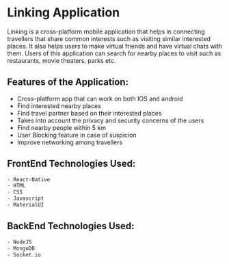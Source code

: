 # Linking Application

Linking is a cross-platform mobile application that helps in connecting travellers that share common interests such as visiting similar interested places. It also helps users to make virtual friends and have virtual chats with them. Users of this application can search for nearby places to visit such as restaurants, movie theaters, parks etc. 

## Features of the Application:
- Cross-platform app that can work on both IOS and android
- Find interested nearby places
- Find travel partner based on their interested places
- Takes into account the privacy and security concerns of the users
- Find nearby people within 5 km
- User Blocking feature in case of suspicion
- Improve networking among travellers
 

## FrontEnd Technologies Used:  

```bash
- React-Native
- HTML
- CSS
- Javascript
- MaterialUI
```
## BackEnd Technologies Used:  

```bash
- NodeJS
- MongoDB
- Socket.io
```


